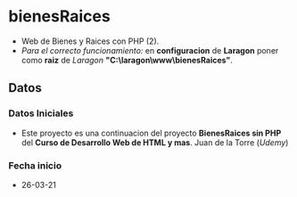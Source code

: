 # bienesRaices
- Web de Bienes y Raices con PHP (2).    
- *Para el correcto funcionamiento:* en **configuracion** de **Laragon** poner como **raiz** de *Laragon* **"C:\laragon\www\bienesRaices"**.      

## Datos

### Datos Iniciales

- Este proyecto es una continuacion del proyecto **BienesRaices sin PHP** del **Curso de Desarrollo Web de HTML y mas**. Juan de la Torre (*Udemy*)    

### Fecha inicio  
   <!--  -->
- 26-03-21     





